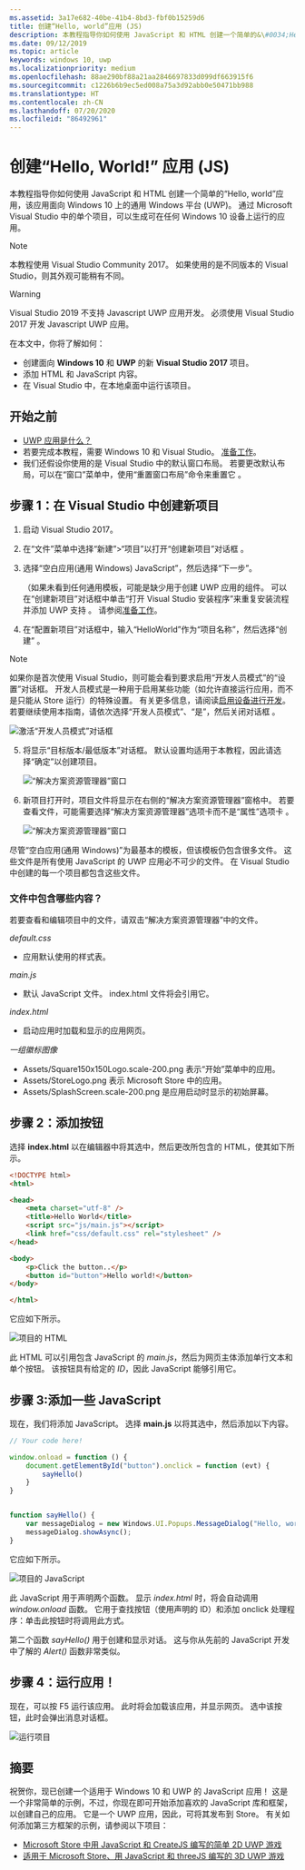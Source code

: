 ```yaml
---
ms.assetid: 3a17e682-40be-41b4-8bd3-fbf0b15259d6
title: 创建“Hello, world”应用 (JS)
description: 本教程指导你如何使用 JavaScript 和 HTML 创建一个简单的&\#0034;Hello, world&\#0034;应用，该应用面向 Windows 10 上的通用 Windows 平台 (UWP)。
ms.date: 09/12/2019
ms.topic: article
keywords: windows 10, uwp
ms.localizationpriority: medium
ms.openlocfilehash: 88ae290bf88a21aa2846697833d099df663915f6
ms.sourcegitcommit: c1226b6b9ec5ed008a75a3d92abb0e50471bb988
ms.translationtype: HT
ms.contentlocale: zh-CN
ms.lasthandoff: 07/20/2020
ms.locfileid: "86492961"
---
```

# <a name="create-a-hello-world-app-js"></a>创建“Hello, World!” 应用 (JS)

本教程指导你如何使用 JavaScript 和 HTML 创建一个简单的“Hello, world”应用，该应用面向 Windows 10 上的通用 Windows 平台 (UWP)。 通过 Microsoft Visual Studio 中的单个项目，可以生成可在任何 Windows 10 设备上运行的应用。

> [!NOTE]
> 本教程使用 Visual Studio Community 2017。 如果使用的是不同版本的 Visual Studio，则其外观可能稍有不同。

> [!WARNING]
> Visual Studio 2019 不支持 Javascript UWP 应用开发。 必须使用 Visual Studio 2017 开发 Javascript UWP 应用。

在本文中，你将了解如何：

-   创建面向 **Windows 10** 和 **UWP** 的新 **Visual Studio 2017** 项目。
-   添加 HTML 和 JavaScript 内容。
-   在 Visual Studio 中，在本地桌面中运行该项目。

## <a name="before-you-start"></a>开始之前

-   [UWP 应用是什么？](universal-application-platform-guide.md)
-   若要完成本教程，需要 Windows 10 和 Visual Studio。 [准备工作](get-set-up.md)。
-   我们还假设你使用的是 Visual Studio 中的默认窗口布局。 若要更改默认布局，可以在“窗口”菜单中，使用“重置窗口布局”命令来重置它 。

## <a name="step-1-create-a-new-project-in-visual-studio"></a>步骤 1：在 Visual Studio 中创建新项目

1.  启动 Visual Studio 2017。

2.  在“文件”菜单中选择“新建”>“项目”以打开“创建新项目”对话框  。

3.  选择“空白应用(通用 Windows) JavaScript”，然后选择“下一步”。 

    （如果未看到任何通用模板，可能是缺少用于创建 UWP 应用的组件。 可以在“创建新项目”对话框中单击“打开 Visual Studio 安装程序”来重复安装流程并添加 UWP 支持 。 请参阅[准备工作](get-set-up.md)。

4.  在“配置新项目”对话框中，输入“HelloWorld”作为“项目名称”，然后选择“创建”   。

> [!NOTE]
> 如果你是首次使用 Visual Studio，则可能会看到要求启用“开发人员模式”的“设置”对话框。 开发人员模式是一种用于启用某些功能（如允许直接运行应用，而不是只能从 Store 运行）的特殊设置。 有关更多信息，请阅读[启用设备进行开发](enable-your-device-for-development.md)。 若要继续使用本指南，请依次选择“开发人员模式”、“是”，然后关闭对话框 。

 ![激活“开发人员模式”对话框](images/win10-cs-00.png)

5.  将显示“目标版本/最低版本”对话框。 默认设置均适用于本教程，因此请选择“确定”以创建项目。

    ![“解决方案资源管理器”窗口](images/win10-cs-02.png)

6.  新项目打开时，项目文件将显示在右侧的“解决方案资源管理器”窗格中。 若要查看文件，可能需要选择“解决方案资源管理器”选项卡而不是“属性”选项卡 。

    ![“解决方案资源管理器”窗口](images/win10-js-02.png)

尽管“空白应用(通用 Windows)”为最基本的模板，但该模板仍包含很多文件。 这些文件是所有使用 JavaScript 的 UWP 应用必不可少的文件。 在 Visual Studio 中创建的每一个项目都包含这些文件。


### <a name="whats-in-the-files"></a>文件中包含哪些内容？

若要查看和编辑项目中的文件，请双击“解决方案资源管理器”中的文件。

*default.css*

-  应用默认使用的样式表。

*main.js*

- 默认 JavaScript 文件。 index.html 文件将会引用它。

*index.html*

- 启动应用时加载和显示的应用网页。

*一组徽标图像*
-   Assets/Square150x150Logo.scale-200.png 表示“开始”菜单中的应用。
-   Assets/StoreLogo.png 表示 Microsoft Store 中的应用。
-   Assets/SplashScreen.scale-200.png 是应用启动时显示的初始屏幕。

## <a name="step-2-adding-a-button"></a>步骤 2：添加按钮

选择 **index.html** 以在编辑器中将其选中，然后更改所包含的 HTML，使其如下所示。

```html
<!DOCTYPE html>
<html>

<head>
    <meta charset="utf-8" />
    <title>Hello World</title>
    <script src="js/main.js"></script>
    <link href="css/default.css" rel="stylesheet" />
</head>

<body>
    <p>Click the button..</p>
    <button id="button">Hello world!</button>
</body>

</html>
```

它应如下所示。

 ![项目的 HTML](images/win10-js-03.png)

此 HTML 可以引用包含 JavaScript 的 *main.js*，然后为网页主体添加单行文本和单个按钮。 该按钮具有给定的 *ID*，因此 JavaScript 能够引用它。


## <a name="step-3-adding-some-javascript"></a>步骤 3:添加一些 JavaScript

现在，我们将添加 JavaScript。 选择 **main.js** 以将其选中，然后添加以下内容。

```javascript
// Your code here!

window.onload = function () {
    document.getElementById("button").onclick = function (evt) {
        sayHello()
    }
}


function sayHello() {
    var messageDialog = new Windows.UI.Popups.MessageDialog("Hello, world!", "Alert");
    messageDialog.showAsync();
}

```

它应如下所示。

 ![项目的 JavaScript](images/win10-js-04.png)

此 JavaScript 用于声明两个函数。 显示 *index.html* 时，将会自动调用 *window.onload* 函数。 它用于查找按钮（使用声明的 ID）和添加 onclick 处理程序：单击此按钮时将调用此方式。

第二个函数 *sayHello()* 用于创建和显示对话。 这与你从先前的 JavaScript 开发中了解的 *Alert()* 函数非常类似。


## <a name="step-4-run-the-app"></a>步骤 4：运行应用！

现在，可以按 F5 运行该应用。 此时将会加载该应用，并显示网页。 选中该按钮，此时会弹出消息对话框。

 ![运行项目](images/win10-js-05.png)



## <a name="summary"></a>摘要


祝贺你，现已创建一个适用于 Windows 10 和 UWP 的 JavaScript 应用！ 这是一个非常简单的示例，不过，你现在即可开始添加喜欢的 JavaScript 库和框架，以创建自己的应用。 它是一个 UWP 应用，因此，可将其发布到 Store。 有关如何添加第三方框架的示例，请参阅以下项目：

* [Microsoft Store 中用 JavaScript 和 CreateJS 编写的简单 2D UWP 游戏](get-started-tutorial-game-js2d.md)
* [适用于 Microsoft Store、用 JavaScript 和 threeJS 编写的 3D UWP 游戏](get-started-tutorial-game-js3d.md)
